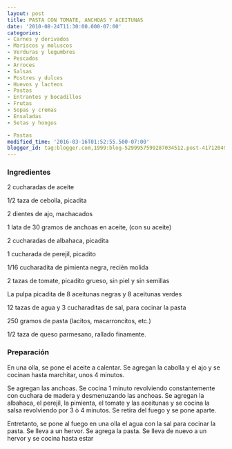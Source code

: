 ```yaml
---
layout: post
title: PASTA CON TOMATE, ANCHOAS Y ACEITUNAS
date: '2010-08-24T11:30:00.000-07:00'
categories:
- Carnes y derivados
- Mariscos y moluscos
- Verduras y legumbres
- Pescados
- Arroces
- Salsas
- Postres y dulces
- Huevos y lacteos
- Pastas
- Entrantes y bocadillos
- Frutas
- Sopas y cremas
- Ensaladas
- Setas y hongos

- Pastas
modified_time: '2016-03-16T01:52:55.500-07:00'
blogger_id: tag:blogger.com,1999:blog-5299957599287034512.post-4171204983405242057
---
```


<h3>Ingredientes</h3>

2 cucharadas de aceite

1/2 taza de cebolla, picadita

2 dientes de ajo, machacados

1 lata de 30 gramos de anchoas en aceite, (con su aceite)

2 cucharadas de albahaca, picadita

1 cucharada de perejil, picadito

1/16 cucharadita de pimienta negra, reci&egrave;n molida

2 tazas de tomate, picadito grueso, sin piel y sin semillas

La pulpa picadita de 8 aceitunas negras y 8 aceitunas verdes

12 tazas de agua y 3 cucharaditas de sal, para cocinar la pasta

250 gramos de pasta (lacitos, macarroncitos, etc.)

1/2 taza de queso parmesano, rallado finamente.

<h3>Preparación</h3>

En una olla, se pone el aceite a calentar. Se agregan la cabolla y el ajo y se cocinan hasta marchitar, unos 4 minutos.

Se agregan las anchoas. Se cocina 1 minuto revolviendo constantemente con cuchara de madera y desmenuzando las anchoas. Se agregan la albahaca, el perejil, la pimienta, el tomate y las aceitunas y se cocina la salsa revolviendo por 3 &ograve; 4 minutos. Se retira del fuego y se pone aparte.

Entretanto, se pone al fuego en una olla el agua con la sal para cocinar la pasta. Se lleva a un hervor. Se agrega la pasta. Se lleva de nuevo a un hervor y se cocina hasta estar

